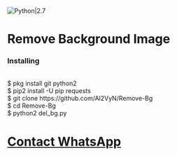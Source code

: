 ![Python|2.7](https://img.shields.io/badge/Python-2.7-blue.svg)
# Remove Background Image
<h3>Installing</h3><br>
$ pkg install git python2<br>
$ pip2 install -U pip requests<br>
$ git clone https://github.com/Al2VyN/Remove-Bg<br>
$ cd Remove-Bg<br>
$ python2 del_bg.py<br>
<h1><a href="https://api.whatsapp.com/send?phone=+628978125962">Contact WhatsApp </a></h1>
